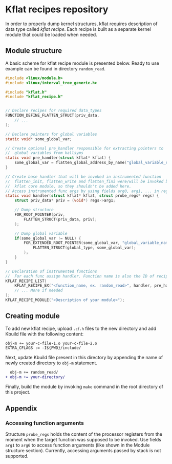 # Kflat recipes repository

In order to properly dump kernel structures, kflat requires description of data type called *kflat recipe*. Each recipe is built as a separate kernel module that could be loaded when needed.

## Module structure

A basic scheme for kflat recipe module is presented below. Ready to use example can be found in directory `random_read`.

```c
#include <linux/module.h>
#include <linux/interval_tree_generic.h>

#include "kflat.h"
#include "kflat_recipe.h"


// Declare recipes for required data_types
FUNCTION_DEFINE_FLATTEN_STRUCT(priv_data,
	// ...
);

// Declare pointers for global variables
static void* some_global_var;

// Create optional pre_handler responsible for extracting pointers to
//  global variables from kallsyms
static void pre_handler(struct kflat* kflat) {
    some_global_var = flatten_global_address_by_name("global_variable_name");
}

// Create base handler that will be invoked in instrumented function
//  flatten_init, flatten_write and flatten_fini were/will be invoked by
//  kflat core module, so they shouldn't be added here.
// Access instrumented func args by using fields arg0, arg1, ... in regs
static void handler(struct kflat* kflat, struct probe_regs* regs) {
    struct priv_data* priv = (void*) regs->arg1;

    // Dump structure
    FOR_ROOT_POINTER(priv,
        FLATTEN_STRUCT(priv_data, priv);
    );

    // Dump global variable
    if(some_global_var != NULL) {
        FOR_EXTENDED_ROOT_POINTER(some_global_var, "global_variable_name", 32,
			FLATTEN_STRUCT(global_type, some_global_var);
		);
    }
}

// Declaration of instrumented functions
//  For each func assign handler. Function name is also the ID of recipe
KFLAT_RECIPE_LIST(
    KFLAT_RECIPE_EX("<function_name, ex. random_read>", handler, pre_handler),
    // ... More if needed
);
KFLAT_RECIPE_MODULE("<Description of your module>");
```

## Creating module

To add new kflat recipe, upload `.c`/`.h` files to the new directory and add Kbuild file with the following content:

```make
obj-m += your-c-file-1.o your-c-file-2.o
EXTRA_CFLAGS := -I${PWD}/include/
```

Next, update Kbuild file present in this directory by appending the name of newly created directory to `obj-m` statement. 

```diff
  obj-m += random_read/
+ obj-m += your-directory/
```
Finally, build the module by invoking `make` command in the root directory of this project.

## Appendix

### Accessing function arguments
Structure `probe_regs` holds the content of the processor registers from the moment when the target function was supposed to be invoked. Use fields `arg1` to `arg6` to access function arguments (like shown in the Module structure section). Currently, accessing arguments passed by stack is not supported.
